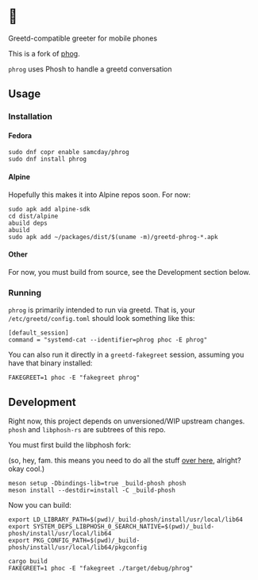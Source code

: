 # 🐸

Greetd-compatible greeter for mobile phones

This is a fork of [phog](https://gitlab.com/mobian1/phog).

`phrog` uses Phosh to handle a greetd conversation

## Usage

### Installation

#### Fedora

```
sudo dnf copr enable samcday/phrog
sudo dnf install phrog
```

#### Alpine

Hopefully this makes it into Alpine repos soon. For now:

```
sudo apk add alpine-sdk
cd dist/alpine
abuild deps
abuild
sudo apk add ~/packages/dist/$(uname -m)/greetd-phrog-*.apk
```

#### Other

For now, you must build from source, see the Development section below.

### Running

`phrog` is primarily intended to run via greetd. That is, your `/etc/greetd/config.toml` should
look something like this:

```
[default_session]
command = "systemd-cat --identifier=phrog phoc -E phrog"
```

You can also run it directly in a `greetd-fakegreet` session, assuming you have that binary installed:

```
FAKEGREET=1 phoc -E "fakegreet phrog"
```

## Development

Right now, this project depends on unversioned/WIP upstream changes. `phosh` and `libphosh-rs`
are subtrees of this repo.

You must first build the libphosh fork:

(so, hey, fam. this means you need to do all the stuff [over here][phosh-deps], alright? okay cool.)

```
meson setup -Dbindings-lib=true _build-phosh phosh
meson install --destdir=install -C _build-phosh
```

Now you can build:

```
export LD_LIBRARY_PATH=$(pwd)/_build-phosh/install/usr/local/lib64
export SYSTEM_DEPS_LIBPHOSH_0_SEARCH_NATIVE=$(pwd)/_build-phosh/install/usr/local/lib64
export PKG_CONFIG_PATH=$(pwd)/_build-phosh/install/usr/local/lib64/pkgconfig

cargo build
FAKEGREET=1 phoc -E "fakegreet ./target/debug/phrog"
```

[phosh-deps]: https://gitlab.gnome.org/World/Phosh/phosh#dependencies
